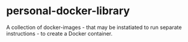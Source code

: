 # personal-docker-library
A collection of docker-images - that may be instatiated to run separate instructions - to create a Docker container.  
